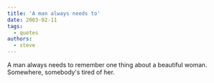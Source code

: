 ```yaml
---
title: 'A man always needs to'
date: 2003-02-11
tags:
  - quotes
authors:
  - steve
---
```


A man always needs to remember one thing about a beautiful woman. Somewhere, somebody's tired of her.
